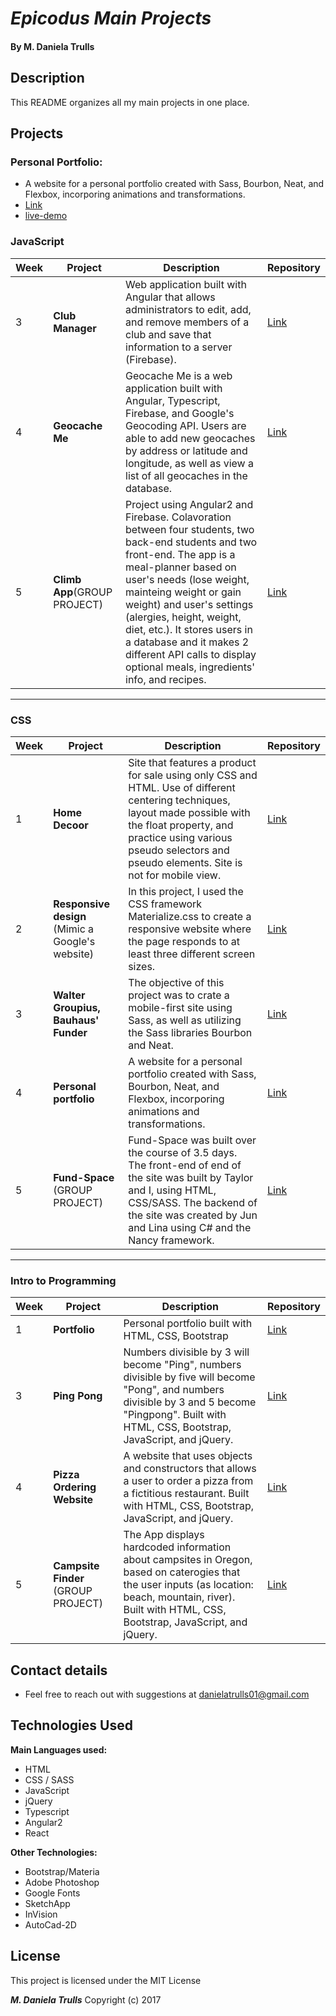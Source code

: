 # _Epicodus Main Projects_

#### By **M. Daniela Trulls**

## Description

This README organizes all my main projects in one place.

## Projects

### Personal Portfolio:
* A website for a personal portfolio created with Sass, Bourbon, Neat, and Flexbox, incorporing animations and transformations. 
* [Link](https://github.com/Danitlls/portfolio3.0)  
* [live-demo](http://rawgit.com/Danitlls/portfolio3.0/master/index.html#)  

### JavaScript

| Week  | Project       | Description                  | Repository  |
| ----- | ------------- | ---------------------------- | ----------- |
| 3  |**Club Manager**  | Web application built with Angular that allows administrators to edit, add, and remove members of a club and save that information to a server (Firebase). | [Link](https://github.com/Danitlls/sports-social-club)  |
| 4     | **Geocache Me** | Geocache Me is a web application built with Angular, Typescript, Firebase, and Google's Geocoding API. Users are able to add new geocaches by address or latitude and longitude, as well as view a list of all geocaches in the database. | [Link](https://github.com/Danitlls/geocacher)  |
| 5 | **Climb App**(GROUP PROJECT) | Project using Angular2 and Firebase. Colavoration between four students, two back-end students and two front-end. The app is a meal-planner based on user's needs (lose weight, mainteing weight or gain weight) and user's settings (alergies, height, weight, diet, etc.). It stores users in a database and it makes 2 different API calls to display optional meals, ingredients' info, and recipes. | [Link](https://github.com/Danitlls/group-project)  |

---

### CSS

| Week  | Project       | Description                  | Repository   |
| ----- | ------------- | ---------------------------- | ------------ |
| 1     | **Home Decoor**     | Site that features a product for sale using only CSS and HTML. Use of different centering techniques, layout made possible with the float property, and practice using various pseudo selectors and pseudo elements. Site is not for mobile view. | [Link](https://github.com/Danitlls/home-decor-eshop) |
| 2      |  **Responsive design** (Mimic a Google's website)   |  In this project, I used the CSS framework Materialize.css to create a responsive website where the page responds to at least three different screen sizes.      | [Link](https://danitlls.github.io/latest-trends/) |
| 3      |  **Walter Groupius, Bauhaus' Funder**      |  The objective of this project was to crate a mobile-first site using Sass, as well as utilizing the Sass libraries Bourbon and Neat.        | [Link](https://github.com/Danitlls/walter-gropius)  |
| 4      |  **Personal portfolio**          |  A website for a personal portfolio created with Sass, Bourbon, Neat, and Flexbox, incorporing animations and transformations. | [Link](https://github.com/Danitlls/portfolio3.0)  |
| 5      |  **Fund-Space** (GROUP PROJECT)      |  Fund-Space was built over the course of 3.5 days. The front-end of end of the site was built by Taylor and I, using HTML, CSS/SASS. The backend of the site was created by Jun and Lina using C# and the Nancy framework.   | [Link](https://github.com/Danitlls/FundSpace)   |

---

### Intro to Programming

| Week  | Project       | Description                  | Repository   |
| ----- | ------------- | ---------------------------- | ------------ |
| 1     | **Portfolio**     | Personal portfolio built with HTML, CSS, Bootstrap | [Link](https://github.com/Danitlls/portfolio) |
| 3     | **Ping Pong** | Numbers divisible by 3 will become "Ping", numbers divisible by five will become "Pong", and numbers divisible by 3 and 5 become "Pingpong". Built with HTML, CSS, Bootstrap, JavaScript, and jQuery. | [Link](https://github.com/Danitlls/ping-pong-final)  |
| 4     | **Pizza Ordering Website** | A website that uses objects and constructors that allows a user to order a pizza from a fictitious restaurant. Built with HTML, CSS, Bootstrap, JavaScript, and jQuery. | [Link](https://github.com/Danitlls/orderpizza-2)  |
| 5     | **Campsite Finder** (GROUP PROJECT) | The App displays hardcoded information about campsites in Oregon, based on caterogies that the user inputs (as location: beach, mountain, river). Built with HTML, CSS, Bootstrap, JavaScript, and jQuery. | [Link](https://github.com/coreysnightout/Campsite) |

## Contact details

* Feel free to reach out with suggestions at danielatrulls01@gmail.com

## Technologies Used

**Main Languages used:**

* HTML
* CSS / SASS
* JavaScript
* jQuery
* Typescript
* Angular2
* React

**Other Technologies:**

* Bootstrap/Materia
* Adobe Photoshop
* Google Fonts
* SketchApp
* InVision
* AutoCad-2D


## License

This project is licensed under the MIT License

**_M. Daniela Trulls_** Copyright (c) 2017
